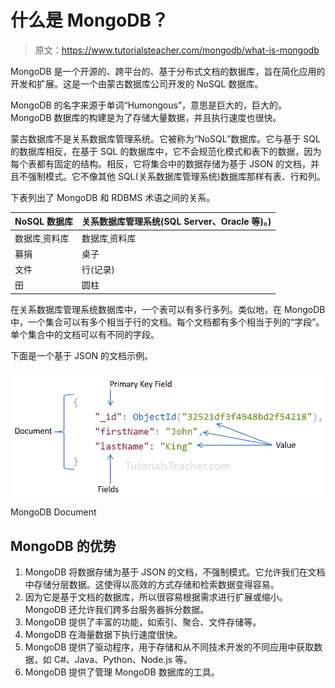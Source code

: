 # 什么是 MongoDB？

> 原文：<https://www.tutorialsteacher.com/mongodb/what-is-mongodb>

MongoDB 是一个开源的、跨平台的、基于分布式文档的数据库，旨在简化应用的开发和扩展。这是一个由蒙古数据库公司开发的 NoSQL 数据库。

MongoDB 的名字来源于单词“Humongous”，意思是巨大的，巨大的。MongoDB 数据库的构建是为了存储大量数据，并且执行速度也很快。

蒙古数据库不是关系数据库管理系统。它被称为“NoSQL”数据库。它与基于 SQL 的数据库相反，在基于 SQL 的数据库中，它不会规范化模式和表下的数据，因为每个表都有固定的结构。相反，它将集合中的数据存储为基于 JSON 的文档，并且不强制模式。它不像其他 SQL(关系数据库管理系统)数据库那样有表、行和列。

下表列出了 MongoDB 和 RDBMS 术语之间的关系。

| NoSQL 数据库 | 关系数据库管理系统(SQL Server、Oracle 等)。) |
| --- | --- |
| 数据库ˌ资料库 | 数据库ˌ资料库 |
| 募捐 | 桌子 |
| 文件 | 行(记录) |
| 田 | 圆柱 |

在关系数据库管理系统数据库中，一个表可以有多行多列。类似地，在 MongoDB 中，一个集合可以有多个相当于行的文档。每个文档都有多个相当于列的“字段”。单个集合中的文档可以有不同的字段。

下面是一个基于 JSON 的文档示例。

[![](img/f73fdebc6496953cf55d6e49f93a1324.png)](../../Content/images/mongodb/document.png) 

MongoDB Document



## MongoDB 的优势

1.  MongoDB 将数据存储为基于 JSON 的文档，不强制模式。它允许我们在文档中存储分层数据。这使得以高效的方式存储和检索数据变得容易。
2.  因为它是基于文档的数据库，所以很容易根据需求进行扩展或缩小。MongoDB 还允许我们跨多台服务器拆分数据。
3.  MongoDB 提供了丰富的功能，如索引、聚合、文件存储等。
4.  MongoDB 在海量数据下执行速度很快。
5.  MongoDB 提供了驱动程序，用于存储和从不同技术开发的不同应用中获取数据，如 C#、Java、Python、Node.js 等。
6.  MongoDB 提供了管理 MongoDB 数据库的工具。